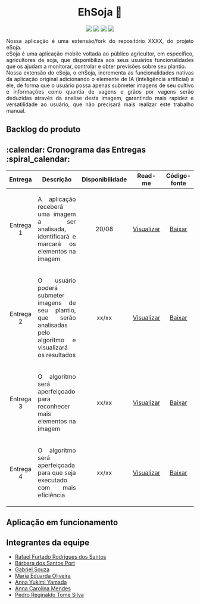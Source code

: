 <h1 align="center">EhSoja 🌱</h1>

<p align="center">
    <img src="https://img.shields.io/badge/Python-007ACC?style=for-the-badge&logo=python&logoColor=white"/>
    <img src="https://img.shields.io/badge/Flask-007ACC?style=for-the-badge&logo=flask&logoColor=white"/>
    <img src="https://img.shields.io/badge/Postgressql-007ACC?style=for-the-badge&logo=postgresql&logoColor=white"/>
    <img src="https://img.shields.io/badge/Tensorflow-007ACC?style=for-the-badge&logo=tensorflow&logoColor=white"/>
</p>

<p align="justify">
Nossa aplicação é uma extensão/fork do repositório XXXX, do projeto eSoja.
</br>
eSoja é uma aplicação mobile voltada ao público agricultor, em específico, agricultores de soja, que disponibiliza aos seus usuários funcionalidades que os ajudam a monitorar, controlar e obter previsões sobre seu plantio.
</br>
Nossa extensão do eSoja, o ehSoja, incrementa as funcionalidades nativas da aplicação original adicionando o elemente de IA (inteligência artificial) a ele, de forma que o usuário possa apenas submeter imagens de seu cultivo e informações como quantia de vagens e grãos por vagens serão deduzidas através da analise desta imagem, garantindo mais rapidez e versatilidade ao usuário, que não precisará mais realizar este trabalho manual.
</p>

## Backlog do produto
<p align="justify">

</P>

<h2>:calendar: Cronograma das Entregas :spiral_calendar:</h2>
<table>
    <thead>
        <th width=100px>Entrega</th>
        <th width=450px>Descrição</th>
        <th width=70px>Disponibilidade</th>
        <th width=45px>Read-me</th>
        <th width=65px>Código-fonte</th>
    </thead>
    <tr>
        <td><p align="center">Entrega 1</p></td>
        <td><p align="justify">A aplicação receberá uma imagem a ser analisada, identificará e marcará os elementos na imagem</p></td>
        <td><p align="center">20/08</p></td>
        <td><p align="center"><a href="#">Visualizar</a></p></td>
        <td><p align="center"><a href="#">Baixar</a></p></td>
    </tr>
    <tr>
        <td><p align="center">Entrega 2</p></td>
        <td><p align="justify">O usuário poderá submeter imagens de seu plantio, que serão analisadas pelo algoritmo e visualizará os resultados</p></td>
        <td><p align="center">xx/xx</p></td>
        <td><p align="center"><a href="#">Visualizar</a></p></td>
        <td><p align="center"><a href="#">Baixar</a></p></td>
    </tr>
    <tr>
        <td><p align="center">Entrega 3</p></td>
        <td><p align="justify">O algoritmo será aperfeiçoado para reconhecer mais elementos na imagem</p></td>
        <td><p align="center">xx/xx</p></td>
        <td><p align="center"><a href="#">Visualizar</a></p></td>
        <td><p align="center"><a href="#">Baixar</a></p></td>
    </tr>
    <tr>
        <td><p align="center">Entrega 4</p></td>
        <td><p align="justify">O algoritmo será aperfeiçoada para que seja executado com mais eficiência</p></td>
        <td><p align="center">xx/xx</p></td>
        <td><p align="center"><a href="#">Visualizar</a></p></td>
        <td><p align="center"><a href="#">Baixar</a></p></td>
    </tr>
</table>
  
## Aplicação em funcionamento




## Integrantes da equipe
<ul>
    <li><a href="https://www.linkedin.com/in/rafael-furtado-613a9712a/">Rafael Furtado Rodrigues dos Santos</a> </li>
    <li><a href="https://www.linkedin.com/in/b%C3%A1rbara-port-402158198/">Bárbara dos Santos Port</a> </li>
    <li><a href="https://www.linkedin.com/in/gabrielsouzati/">Gabriel Souza</a> </li>
    <li><a href="https://www.linkedin.com/in/mariaeduarda-oliveira/">Maria Eduarda Oliveira</a> </li>
    <li><a href="https://www.linkedin.com/in/anna-yukimi-yamada-6ba23b149/">Anna Yukimi Yamada</a> </li>
    <li><a href="https://www.linkedin.com/in/anna-carolina-de-oliveira-vale-mendes-372411b3">Anna Carolina Mendes</a> </li>
    <li><a href="https://www.linkedin.com/in/pedro-silva-18720b236/">Pedro Reginaldo Tome Silva</a> </li>
</ul>
